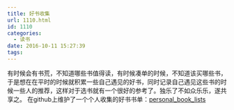 ```yaml
---
title: 好书收集
url: 1110.html
id: 1110
categories:
  - 读书
date: 2016-10-11 15:27:39
tags:
---
```


有时候会有书荒，不知道哪些书值得读，有时候凑单的时候，不知道该买哪些书，于是想在在平时的时候就积累一些自己遇见的好书，同时记录自己遇见这些书的时候一些人的推荐，这样对于选书就有一个很好的参考了。独乐了不如众乐乐，遂共享之。 在github上维护了一个个人收集的好书书单：[personal\_book\_lists](https://github.com/wmk26/personal_book_lists/blob/master/README.md)